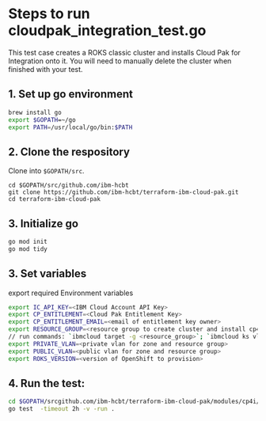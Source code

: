 # Steps to run cloudpak_integration_test.go

This test case creates a ROKS classic cluster and installs Cloud Pak for Integration onto it.  You will need to manually delete the cluster when finished with your test.

## 1. Set up go environment

```bash
brew install go
export $GOPATH=~/go
export PATH=/usr/local/go/bin:$PATH
```

## 2. Clone the respository

Clone into `$GOPATH/src`.
```
cd $GOPATH/src/github.com/ibm-hcbt
git clone https://github.com/ibm-hcbt/terraform-ibm-cloud-pak.git
cd terraform-ibm-cloud-pak
```

## 3. Initialize go

```bash
go mod init
go mod tidy
```

## 3. Set variables

export required Environment variables

```bash
export IC_API_KEY=<IBM Cloud Account API Key>
export CP_ENTITLEMENT=<Cloud Pak Entitlement Key>
export CP_ENTITLEMENT_EMAIL=<email of entitlement key owner>
export RESOURCE_GROUP=<resource group to create cluster and install cp4i>
// run commands: `ibmcloud target -g <resource_group>`; `ibmcloud ks vlan ls --zone tor01` to get the vlans
export PRIVATE_VLAN=<private vlan for zone and resource group>
export PUBLIC_VLAN=<public vlan for zone and resource group>
export ROKS_VERSION=<version of OpenShift to provision>
```

## 4. Run the test:

```bash
cd $GOPATH/srcgithub.com/ibm-hcbt/terraform-ibm-cloud-pak/modules/cp4i/test
go test  -timeout 2h -v -run .
```